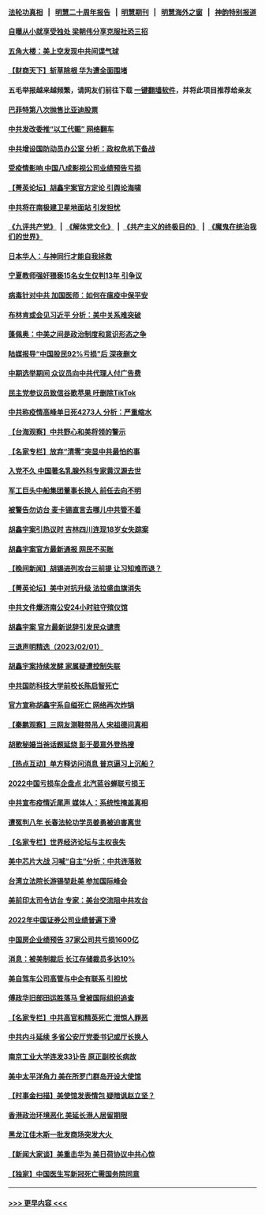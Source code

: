 #### [法轮功真相](https://github.com/gfw-breaker/truth/blob/master/README.md?t=0) &nbsp;&nbsp;|&nbsp;&nbsp; [明慧二十周年报告](https://github.com/gfw-breaker/mh-reports/blob/master/README.md?t=0) &nbsp;&nbsp;|&nbsp;&nbsp;[明慧期刊](https://github.com/gfw-breaker/mh-qikan) &nbsp;&nbsp;|&nbsp;&nbsp; [明慧海外之窗](https://github.com/gfw-breaker/mh-news/blob/master/README.md?t=0) &nbsp;&nbsp;|&nbsp;&nbsp; [神韵特别报道](https://github.com/gfw-breaker/mh-news/blob/master/shenyun.md?t=0)
#### [自曝从小就享受独处 梁朝伟分享克服社恐三招](../pages/nsc413/n13921166.md?t=02030943) 
#### [五角大楼：美上空发现中共间谍气球](../pages/nsc413/n13921215.md?t=02030943) 
#### [【财商天下】斩草除根 华为遭全面围堵](../pages/nsc413/n13921248.md?t=02030943) 
#### 五毛举报越来越频繁，请网友们前往下载 [一键翻墙软件](https://github.com/gfw-breaker/ssr-accounts)，并将此项目推荐给亲友
#### [巴菲特第八次抛售比亚迪股票](../pages/nsc413/n13921227.md?t=02030943) 
#### [中共发改委推“以工代赈” 网络翻车](../pages/nsc413/n13921125.md?t=02030943) 
#### [中共增设国防动员办公室 分析：政权危机下备战](../pages/nsc413/n13921206.md?t=02030943) 
#### [受疫情影响 中国八成影视公司业绩预告亏损](../pages/nsc413/n13921199.md?t=02030943) 
#### [【菁英论坛】胡鑫宇案官方定论 引舆论海啸](../pages/nsc413/n13921162.md?t=02030943) 
#### [中共将在南极建卫星地面站 引发担忧](../pages/nsc413/n13921071.md?t=02030943) 
#### [《九评共产党》](https://github.com/begood0513/9ping.md/blob/master/README.md) &nbsp;|&nbsp; [《解体党文化》](../../../../jtdwh.md/blob/master/README.md)  &nbsp;|&nbsp; [《共产主义的终极目的》](../../../../gczydzjmd.md/blob/master/README.md) &nbsp;|&nbsp; [《魔鬼在统治我们的世界》](../../../../mgztzwmdsj.md/blob/master/README.md) 
#### [日本华人：与神同行才能自我拯救](../pages/nsc413/n13920915.md?t=02030943) 
#### [宁夏教师强奸猥亵15名女生仅判13年 引争议](../pages/nsc413/n13921163.md?t=02030943) 
#### [病毒针对中共 加国医师：如何在瘟疫中保平安](../pages/nsc413/n13920275.md?t=02030943) 
#### [布林肯或会见习近平 分析：美中关系难突破](../pages/nsc413/n13921029.md?t=02030943) 
#### [蓬佩奥：中美之间是政治制度和意识形态之争](../pages/nsc413/n13921067.md?t=02030943) 
#### [陆媒报导“中国股民92%亏损”后 深夜删文](../pages/nsc413/n13921080.md?t=02030943) 
#### [中期选举期间 众议员向中共代理人付广告费](../pages/nsc413/n13921062.md?t=02030943) 
#### [民主党参议员致信谷歌苹果 吁删除TikTok](../pages/nsc413/n13920988.md?t=02030943) 
#### [中共称疫情高峰单日死4273人 分析：严重缩水](../pages/nsc413/n13921028.md?t=02030943) 
#### [【台海观察】中共野心和美将领的警示](../pages/nsc413/n13920850.md?t=02030943) 
#### [【名家专栏】放弃“清零”突显中共最怕的事](../pages/nsc413/n13919485.md?t=02030943) 
#### [入党不久 中国著名乳腺外科专家黄汉源去世](../pages/nsc413/n13920807.md?t=02030943) 
#### [军工巨头中船集团董事长换人 前任去向不明](../pages/nsc413/n13920702.md?t=02030943) 
#### [被警告勿访台 麦卡锡直言去哪儿中共管不着](../pages/nsc413/n13920665.md?t=02030943) 
#### [胡鑫宇案引热议时 吉林四川连现18岁女失踪案](../pages/nsc413/n13920805.md?t=02030943) 
#### [胡鑫宇案官方最新通报 网民不买账](../pages/nsc413/n13920695.md?t=02030943) 
#### [【晚间新闻】胡锡进列攻台三前提 让习知难而退？](../pages/nsc413/n13920755.md?t=02030943) 
#### [【菁英论坛】美中对抗升级 法拉盛血旗消失](../pages/nsc413/n13920312.md?t=02030943) 
#### [中共文件爆济南公安24小时驻守殡仪馆](../pages/nsc413/n13920553.md?t=02030943) 
#### [胡鑫宇案 官方最新说辞引发民众谴责](../pages/nsc413/n13920618.md?t=02030943) 
#### [三退声明精选（2023/02/01）](../pages/nsc413/n13920550.md?t=02030943) 
#### [胡鑫宇案持续发酵 家属疑遭控制失联](../pages/nsc413/n13920467.md?t=02030943) 
#### [中共国防科技大学前校长陈启智死亡](../pages/nsc413/n13920513.md?t=02030943) 
#### [官方宣称胡鑫宇系自缢死亡 网络再次炸锅](../pages/nsc413/n13920504.md?t=02030943) 
#### [【秦鹏观察】三网友测鞋带吊人 宋祖德问真相](../pages/nsc413/n13920434.md?t=02030943) 
#### [胡歌秘婚当爸话题延烧 彭于晏意外登热搜](../pages/nsc413/n13920411.md?t=02030943) 
#### [【热点互动】单方释访问消息 普京逼习上沉船？](../pages/nsc413/n13920409.md?t=02030943) 
#### [2022中国亏损车企盘点 北汽蓝谷蝉联亏损王](../pages/nsc413/n13920391.md?t=02030943) 
#### [中共宣布疫情近尾声 媒体人：系统性掩盖真相](../pages/nsc413/n13920339.md?t=02030943) 
#### [遭冤判八年 长春法轮功学员姜勇被迫害离世](../pages/nsc413/n13919478.md?t=02030943) 
#### [【名家专栏】世界经济论坛与主权丧失](../pages/nsc413/n13919477.md?t=02030943) 
#### [美中芯片大战 习喊“自主”分析：中共连落败](../pages/nsc413/n13920089.md?t=02030943) 
#### [台湾立法院长游锡堃赴美 参加国际峰会](../pages/nsc413/n13920393.md?t=02030943) 
#### [美前印太司令访台 专家：美台交流阻中共攻台](../pages/nsc413/n13920067.md?t=02030943) 
#### [2022年中国证券公司业绩普遍下滑](../pages/nsc413/n13920380.md?t=02030943) 
#### [中国房企业绩预告 37家公司共亏损1600亿](../pages/nsc413/n13920349.md?t=02030943) 
#### [消息：被美制裁后 长江存储裁员多达10%](../pages/nsc413/n13920203.md?t=02030943) 
#### [美自驾车公司高管与中企有联系 引担忧](../pages/nsc413/n13920341.md?t=02030943) 
#### [傅政华旧部田运胜落马 曾被国际组织追查](../pages/nsc413/n13920347.md?t=02030943) 
#### [【名家专栏】中共高官和精英死亡 泄惊人罪恶](../pages/nsc413/n13919520.md?t=02030943) 
#### [中共内斗延续 多省公安厅党委书记或厅长换人](../pages/nsc413/n13920343.md?t=02030943) 
#### [南京工业大学连发33讣告 原正副校长病故](../pages/nsc413/n13920334.md?t=02030943) 
#### [美中太平洋角力 美在所罗门群岛开设大使馆](../pages/nsc413/n13920336.md?t=02030943) 
#### [【时事金扫描】美使馆发表情包 疑暗讽赵立坚？](../pages/nsc413/n13920282.md?t=02030943) 
#### [香港政治环境恶化 美延长港人居留期限](../pages/nsc413/n13920317.md?t=02030943) 
#### [黑龙江佳木斯一批发商场突发大火 ](../pages/nsc413/n13920238.md?t=02030943) 
#### [【新闻大家谈】美重击华为 美日荷协议中共心惊](../pages/nsc413/n13920246.md?t=02030943) 
#### [【独家】中国医生写新冠死亡需国务院同意](../pages/nsc413/n13919948.md?t=02030943) 

----
#### [ >>> 更早内容 <<< ](../indexes/nsc413-earlier.md)
